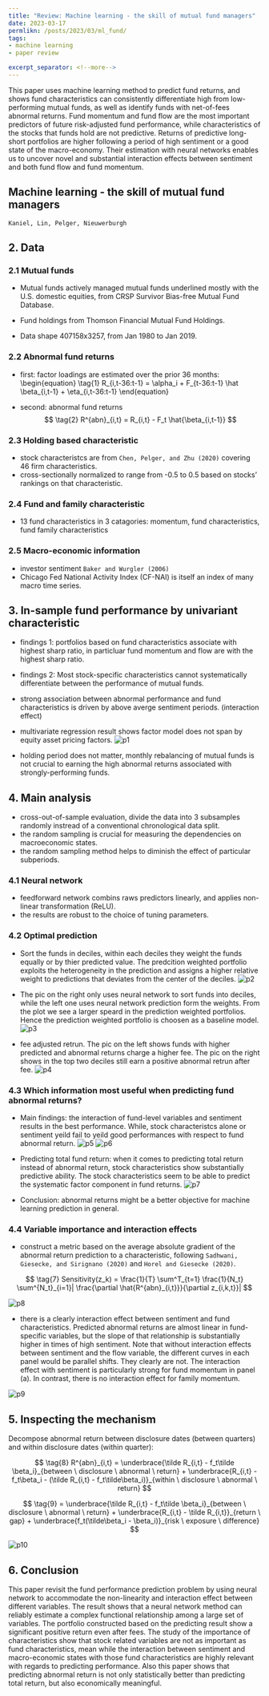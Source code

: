 ```yaml
---
title: "Review: Machine learning - the skill of mutual fund managers"
date: 2023-03-17
permlikn: /posts/2023/03/ml_fund/
tags: 
- machine learning
- paper review

excerpt_separator: <!--more-->
---
```


This paper uses machine learning method to predict fund returns, and shows fund characteristics can consistently differentiate high from low-performing mutual funds, as well as identify funds with net-of-fees abnormal returns. <!--more--> Fund momentum and fund flow are the most important predictors of future risk-adjusted fund performance, while characteristics of the stocks that funds hold are not predictive. Returns of predictive long-short portfolios are higher following a period of high sentiment or a good state of the macro-economy. Their estimation with neural networks enables us to uncover novel and substantial interaction effects between sentiment and both fund flow and fund momentum.

## Machine learning - the skill of mutual fund managers
`Kaniel, Lin, Pelger, Nieuwerburgh`

## 2. Data

### 2.1 Mutual funds
+ Mutual funds
actively managed mutual funds underlined mostly with the U.S. domestic equities, from CRSP Survivor Bias-free Mutual Fund Database.

+ Fund holdings from Thomson Financial Mutual Fund Holdings.

+ Data shape 407158x3257, from Jan 1980 to Jan 2019.

### 2.2 Abnormal fund returns
+ first: factor loadings are estimated over the prior 36 months:
\begin{equation}
\tag{1}
R_{i,t-36:t-1} = \alpha_i + F_{t-36:t-1} \hat \beta_{i,t-1} + \eta_{i,t-36:t-1}
\end{equation}

+ second: abnormal fund returns
$$
\tag{2}
R^{abn}_{i,t} = R_{i,t} - F_t \hat{\beta_{i,t-1}}
$$

### 2.3 Holding based characteristic
+ stock characteristcs are from `Chen, Pelger, and Zhu (2020)` covering 46 firm characteristics.
+ cross-sectionally normalized to range from -0.5 to 0.5 based on stocks’ rankings on that characteristic.

### 2.4 Fund and family characteristic
+ 13 fund characteristics in 3 catagories: momentum, fund characteristics, fund family characteristics

### 2.5 Macro-economic information
+ investor sentiment `Baker and Wurgler (2006)`
+ Chicago Fed National Activity Index (CF-NAI) is itself an index of many macro time series.

## 3. In-sample fund performance by univariant characteristic

+ findings 1: portfolios based on fund characteristics associate with highest sharp ratio, in particluar fund momentum and flow are with the highest sharp ratio.

+ findings 2: Most stock-specific characteristics cannot systematically differentiate between the performance of mutual funds.

+ strong association between abnormal performance and fund characteristics is driven by above averge sentiment periods. (interaction effect)

+ multivariate regression result shows factor model does not span by equity asset pricing factors. 
![p1](/images/ml_fund_manager/machine_learning_skill_fund_manegers_1.png)

+ holding period does not matter, monthly rebalancing of mutual funds is not crucial to earning the
high abnormal returns associated with strongly-performing funds.

## 4. Main analysis

+ cross-out-of-sample evaluation, divide the data into 3 subsamples randomly instread of a conventional chronological data split.
+ the random sampling is crucial for measuring the dependencies on macroeconomic states.
+ the random sampling method helps to diminish the effect of particular subperiods. 

### 4.1 Neural network

+ feedforward network combins raws predictors linearly, and applies non-linear transformation (ReLU). 
+ the results are robust to the choice of tuning parameters.

### 4.2 Optimal prediction
+ Sort the funds in deciles, within each deciles they weight the funds equally or by thier predicted value. The predcition weighted portfolio exploits the heterogeneity in the prediction and assigns a higher relative weight to predictions that deviates from the center of the deciles.
![p2](/images/ml_fund_manager/machine_learning_skill_fund_manegers_2.png)

+ The pic on the right only uses neural network to sort funds into deciles, while the left one uses neural network prediction form the weights. From the plot we see a larger speard in the prediction weighted portfolios. Hence the prediction weighted portfolio is choosen as a baseline model. 
![p3](/images/ml_fund_manager/machine_learning_skill_fund_manegers_3.png)

+ fee adjusted retrun. The pic on the left shows funds with higher predicted and abnormal returns charge a higher fee. The pic on the right shows in the top two deciles still earn a positive abnormal retrun after fee.
![p4](/images/ml_fund_manager/machine_learning_skill_fund_manegers_4.png)

### 4.3 Which information most useful when predicting fund abnormal returns?

+ Main findings: the interaction of fund-level variables and sentiment results in the best performance. While, stock characteristcs alone or sentiment yeild fail to yeild good performances with respect to fund abnormal return.
![p5](/images/ml_fund_manager/machine_learning_skill_fund_manegers_5.png)
![p6](/images/ml_fund_manager/machine_learning_skill_fund_manegers_6.png)

+ Predicting total fund return: when it comes to predicting total return instead of abnormal return, stock characteristics show substantially predictive ability. The stock characteristics seem to be able to predict the systematic factor component in fund returns.
![p7](/images/ml_fund_manager/machine_learning_skill_fund_manegers_7.png)

+ Conclusion: abnormal returns might be a better objective for machine learning prediction in general.

### 4.4 Variable importance and interaction effects

+ construct a metric based on the average absolute gradient of the abnormal return prediction to a characteristic, following `Sadhwani, Giesecke, and Sirignano (2020)` and `Horel and Giesecke (2020)`.

$$
\tag{7}
Sensitivity(z_k) = \frac{1}{T} \sum^T_{t=1} \frac{1}{N_t} \sum^{N_t}_{i=1}| \frac{\partial \hat{R^{abn}_{i,t}}}{\partial z_{i,k,t}}|
$$

![p8](/images/ml_fund_manager/machine_learning_skill_fund_manegers_8.png)

+ there is a clearly interaction effect between sentiment and fund characteristics. Predicted abnormal returns are almost linear in fund-specific variables, but the slope of that relationship is substantially higher in times of high sentiment. Note that without interaction effects between sentiment and the flow variable, the different curves in each panel would be parallel shifts. They
clearly are not. The interaction effect with sentiment is particularly strong for fund momentum in panel (a). In contrast, there is no interaction effect for family momentum.

![p9](/images/ml_fund_manager/machine_learning_skill_fund_manegers_9.png)

## 5. Inspecting the mechanism

Decompose abnormal return between disclosure dates (between quarters) and within disclosure dates (within quarter):

$$
\tag{8}
R^{abn}_{i,t} = \underbrace{\tilde R_{i,t} - f_t\tilde \beta_i}_{between \ disclosure \ abnormal \ return} + \underbrace{R_{i,t} - f_t\beta_i - (\tilde R_{i,t} - f_t\tilde\beta_i)}_{within \ disclosure \ abnormal \ return}
$$

$$
\tag{9}
 = \underbrace{\tilde R_{i,t} - f_t\tilde \beta_i}_{between \ disclosure \ abnormal \ return} + \underbrace{R_{i,t} - \tilde R_{i,t}}_{return \ gap} + \underbrace{f_t(\tilde\beta_i - \beta_i)}_{risk \ exposure \ difference}
$$

![p10](/images/ml_fund_manager/machine_learning_skill_fund_manegers_10.png)

## 6. Conclusion

This paper revisit the fund performance prediction problem by using neural network to accommodate the non-linearity and interaction effect between different variables. The result shows that a neural network method can reliably estimate a complex functional relationship among a large set of variables. The portfolio constructed based on the predicting result show a significant positive return even after fees. The study of the importance of characteristics show that stock related variables are not as important as fund characteristics, mean while the interaction between sentiment and macro-economic states with those fund characteristics are highly relevant with regards to predicting performance. Also this paper shows that predicting abnormal return is not only statistically better than predicting total return, but also economically meaningful.  

